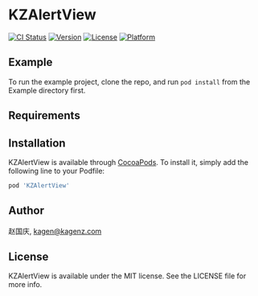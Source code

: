 # KZAlertView

[![CI Status](https://img.shields.io/travis/赵国庆/KZAlertView.svg?style=flat)](https://travis-ci.org/赵国庆/KZAlertView)
[![Version](https://img.shields.io/cocoapods/v/KZAlertView.svg?style=flat)](https://cocoapods.org/pods/KZAlertView)
[![License](https://img.shields.io/cocoapods/l/KZAlertView.svg?style=flat)](https://cocoapods.org/pods/KZAlertView)
[![Platform](https://img.shields.io/cocoapods/p/KZAlertView.svg?style=flat)](https://cocoapods.org/pods/KZAlertView)

## Example

To run the example project, clone the repo, and run `pod install` from the Example directory first.

## Requirements

## Installation

KZAlertView is available through [CocoaPods](https://cocoapods.org). To install
it, simply add the following line to your Podfile:

```ruby
pod 'KZAlertView'
```

## Author

赵国庆, kagen@kagenz.com

## License

KZAlertView is available under the MIT license. See the LICENSE file for more info.
